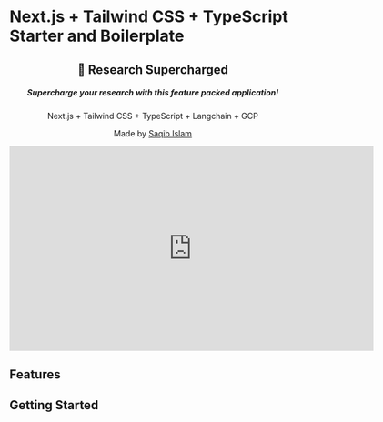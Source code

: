 # Next.js + Tailwind CSS + TypeScript Starter and Boilerplate

<div align="center">
  <h2>🔋 Research Supercharged</h2>
  <h5>Supercharge your research with this feature packed application!</h5>
  <p>Next.js + Tailwind CSS + TypeScript + Langchain + GCP</p>
  <p>Made by <a href="https://saqib-islam.com">Saqib Islam</a></p>


</div>

<iframe width="640" height="360" src="https://www.loom.com/embed/2027adcf39ff4477a6c5705b2a9ecd65?sid=f59bae5e-8d9e-4e0f-8db4-caec1a9cf947" frameborder="0" webkitallowfullscreen mozallowfullscreen allowfullscreen></iframe>

## Features



## Getting Started

